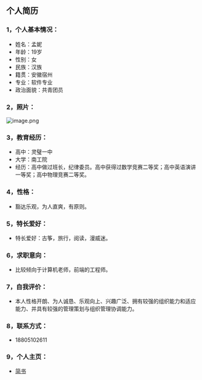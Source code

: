 ## 个人简历
### 1，个人基本情况：
 -  姓名：孟妮 
 -  年龄：19岁
 -  性别：女 
 -  民族：汉族
 -  籍贯：安徽宿州
 -  专业：软件专业
 -  政治面貌：共青团员
### 2，照片：
   ![image.png](https://upload-images.jianshu.io/upload_images/14488067-1690ceee3aedb242.png?imageMogr2/auto-orient/strip%7CimageView2/2/w/1240)
### 3，教育经历：
 -  高中：灵璧一中
 -  大学：南工院
 -  经历：高中做过班长，纪律委员。高中获得过数学竞赛二等奖；高中英语演讲一等奖；高中物理竞赛二等奖。
### 4，性格：
 - 豁达乐观，为人直爽，有原则。
### 5，特长爱好：
 - 特长爱好：古筝，旅行，阅读，漫威迷。
### 6，求职意向：
 - 比较倾向于计算机老师，前端的工程师。
### 7，自我评价：
 - 本人性格开朗、为人诚恳、乐观向上、兴趣广泛、拥有较强的组织能力和适应能力、并具有较强的管理策划与组织管理协调能力。
### 8，联系方式：
 - 18805102611
### 9，个人主页：
 - [简书](https://www.jianshu.com/u/bd0844e8e06d)